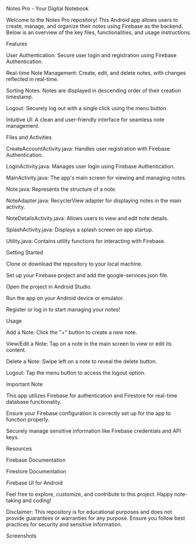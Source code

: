 Notes Pro - Your Digital Notebook

Welcome to the Notes Pro repository! This Android app allows users to create, manage, and organize their notes using Firebase as the backend. Below is an overview of the key files, functionalities, and usage instructions.

Features

User Authentication: Secure user login and registration using Firebase Authentication.

Real-time Note Management: Create, edit, and delete notes, with changes reflected in real-time.

Sorting Notes: Notes are displayed in descending order of their creation timestamp.

Logout: Securely log out with a single click using the menu button.

Intuitive UI: A clean and user-friendly interface for seamless note management.

Files and Activities

CreateAccountActivity.java: Handles user registration with Firebase Authentication.

LoginActivity.java: Manages user login using Firebase Authentication.

MainActivity.java: The app's main screen for viewing and managing notes.

Note.java: Represents the structure of a note.

NoteAdapter.java: RecyclerView adapter for displaying notes in the main activity.

NoteDetailsActivity.java: Allows users to view and edit note details.

SplashActivity.java: Displays a splash screen on app startup.

Utility.java: Contains utility functions for interacting with Firebase.

Getting Started

Clone or download the repository to your local machine.

Set up your Firebase project and add the google-services.json file.

Open the project in Android Studio.

Run the app on your Android device or emulator.

Register or log in to start managing your notes!

Usage

Add a Note: Click the "+" button to create a new note.

View/Edit a Note: Tap on a note in the main screen to view or edit its content.

Delete a Note: Swipe left on a note to reveal the delete button.

Logout: Tap the menu button to access the logout option.

Important Note

This app utilizes Firebase for authentication and Firestore for real-time database functionality.

Ensure your Firebase configuration is correctly set up for the app to function properly.

Securely manage sensitive information like Firebase credentials and API keys.

Resources

Firebase Documentation

Firestore Documentation

Firebase UI for Android

Feel free to explore, customize, and contribute to this project. Happy note-taking and coding!

Disclaimer: This repository is for educational purposes and does not provide guarantees or warranties for any purpose. Ensure you follow best practices for security and sensitive information.

Screenshots
